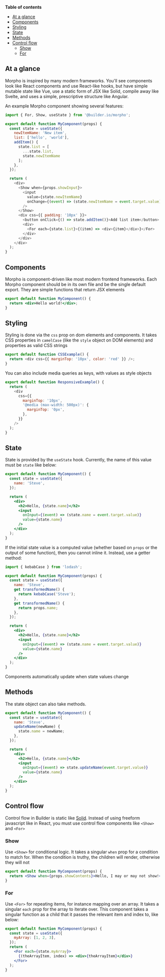 **Table of contents**

- [At a glance](#at-a-glance)
- [Components](#components)
- [Styling](#styling)
- [State](#state)
- [Methods](#methods)
- [Control flow](#control-flow)
  - [Show](#show)
  - [For](#for)

## At a glance

Morpho is inspired by many modern frameworks. You'll see components look like React components and use React-like hooks, but have simple mutable state like Vue, use a static form of JSX like Solid, compile away like Svelte, and uses a simple, prescriptive structure like Angular.

An example Morpho component showing several features:

```javascript
import { For, Show, useState } from '@builder.io/morpho';

export default function MyComponent(props) {
  const state = useState({
    newItemName: 'New item',
    list: ['hello', 'world'],
    addItem() {
      state.list = [
        ...state.list,
        state.newItemName
      ];
    },
  });

  return (
    <div>
      <Show when={props.showInput}>
        <input
          value={state.newItemName}
          onChange={(event) => (state.newItemName = event.target.value)}
        />
      </Show>
      <div css={{ padding: '10px' }}>
        <button onClick={() => state.addItem()}>Add list item</button>
        <div>
          <For each={state.list}>{(item) => <div>{item}</div>}</For>
        </div>
      </div>
    </div>
  );
}
```

## Components

Morpho is component-driven like most modern frontend frameworks. Each Morpho component should be in its own file and be the single default export. They are simple functions that return JSX elements

```jsx
export default function MyComponent() {
  return <div>Hello world!</div>;
}
```

## Styling

Styling is done via the `css` prop on dom elements and components. It takes CSS properties in `camelCase` (like the `style` object on DOM elements) and properties as valid CSS strings

```javascript
export default function CSSExample() {
  return <div css={{ marginTop: '10px', color: 'red' }} />;
}
```

You can also include media queries as keys, with values as style objects

```javascript
export default function ResponsiveExample() {
  return (
    <div
      css={{
        marginTop: '10px',
        '@media (max-width: 500px)': {
          marginTop: '0px',
        },
      }}
    />
  );
}
```

## State

State is provided by the `useState` hook. Currently, the name of this value must be `state` like below:

```jsx
export default function MyComponent() {
  const state = useState({
    name: 'Steve',
  });

  return (
    <div>
      <h2>Hello, {state.name}</h2>
      <input
        onInput={(event) => (state.name = event.target.value)}
        value={state.name}
      />
    </div>
  );
}
```

If the initial state value is a computed value (whether based on `props` or the output of some function), then you cannot inline it. Instead, use a getter method:

```jsx
import { kebabCase } from 'lodash';

export default function MyComponent(props) {
  const state = useState({
    name: 'Steve',
    get transformedName() {
      return kebabCase('Steve');
    },
    get transformedName() {
      return props.name;
    },
  });

  return (
    <div>
      <h2>Hello, {state.name}</h2>
      <input
        onInput={(event) => (state.name = event.target.value)}
        value={state.name}
      />
    </div>
  );
}
```

Components automatically update when state values change

## Methods

The state object can also take methods.

```jsx
export default function MyComponent() {
  const state = useState({
    name: 'Steve',
    updateName(newName) {
      state.name = newName;
    },
  });

  return (
    <div>
      <h2>Hello, {state.name}</h2>
      <input
        onInput={(event) => state.updateName(event.target.value)}
        value={state.name}
      />
    </div>
  );
}
```

## Control flow

Control flow in Builder is static like [Solid](https://github.com/ryansolid/solid). Instead of using freeform javascript like in React, you must use control flow components like `<Show>` and `<For>`

### Show

Use `<Show>` for conditional logic. It takes a singular `when` prop for a condition to match for. When the condition is truthy, the children will render, otherwise they will not

```jsx
export default function MyComponent(props) {
  return <Show when={props.showContents}>Hello, I may or may not show!</Show>;
}
```

### For

Use `<For>` for repeating items, for instance mapping over an array. It takes a singular `each` prop for the array to iterate over. This component takes a singular function as a child that it passes the relevant item and index to, like below:

```jsx
export default function MyComponent(props) {
  const state = useState({
    myArray: [1, 2, 3],
  });
  return (
    <For each={state.myArray}>
      {(theArrayItem, index) => <div>{theArrayItem}</div>}
    </For>
  );
}
```
